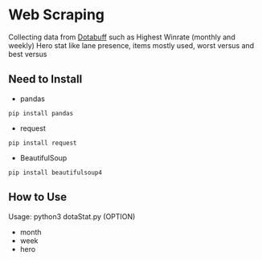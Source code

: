 # Web Scraping

Collecting data from [Dotabuff](https://www.dotabuff.com)
such as Highest Winrate (monthly and weekly) 
Hero stat like lane presence, items mostly used, worst versus and best versus

## Need to Install
* pandas
```shell
pip install pandas
```
* request
```shell
pip install request
```
* BeautifulSoup
```shell
pip install beautifulsoup4
```
## How to Use
Usage: python3 dotaStat.py (OPTION)
* month
* week
* hero
